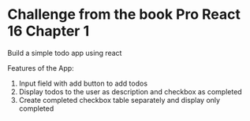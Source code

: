 # Challenge from the book Pro React 16 Chapter 1
Build a simple todo app using react

Features of the App:
1. Input field with add button to add todos 
2. Display todos to the user as description and checkbox as completed
3. Create completed checkbox table separately and display only completed
